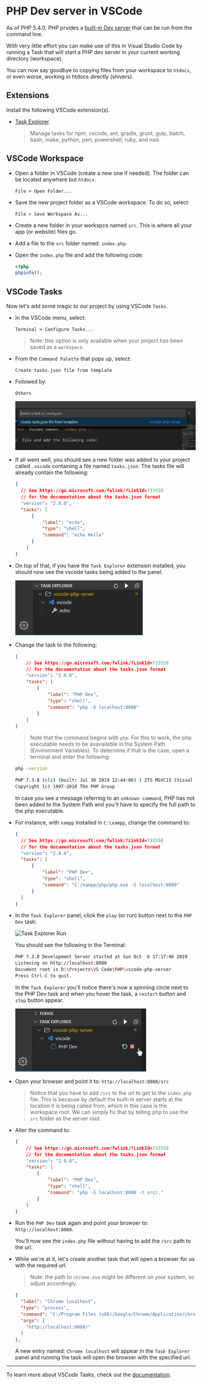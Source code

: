 # PHP Dev server in VSCode

As of PHP 5.4.0, PHP prvides a [built-in Dev server](https://www.php.net/manual/en/features.commandline.webserver.php) that can be run from the command line.

With very little effort you can make use of this in Visual Studio Code by running a Task that will start a PHP dev server in your current working directory (workspace).

You can now say goodbye to copying files from your workspace to `htdocs`, or even worse, working in htdocs directly (shivers).

## Extensions

Install the following VSCode extension(s).

* [Task Explorer](https://marketplace.visualstudio.com/items?itemName=spmeesseman.vscode-taskexplorer)

    > Manage tasks for npm, vscode, ant, gradle, grunt, gulp, batch, bash, make, python, perl, powershell, ruby, and nsis

## VSCode Workspace

* Open a folder in VSCode (create a new one if needed). The folder can be located anywhere but `htdocs`.

  ```text
  File > Open Folder...
  ```

* Save the new project folder as a VSCode workspace. To do so, select:

  ```text
  File > Save Workspace As...
  ```

* Create a new folder in your workspce named `src`. This is where all your app (or website) files go.

* Add a file to the `src` folder named: `index.php`.

* Open the `index.php` file and add the following code:

  ```php
  <?php
  phpinfo();
  ```

## VSCode Tasks

Now let's add some magic to our project by using VSCode `Tasks`. 

* In the VSCode menu, select:

  ```text
  Terminal > Configure Tasks...
  ```

  > Note: this option is only available when your project has been saved as a `workspace`.

* From the `Command Palette` that pops up, select:

  ```text
  Create tasks.json file from template
  ```

* Followed by:

  ```text
  Others
  ```

  ![Create Task](img/vscode-task-template.gif)

* If all went well, you should see a new folder was added to your project called `.vscode` containing a file named `tasks.json`. The tasks file will already contain the following:

  ```json
  {
    // See https://go.microsoft.com/fwlink/?LinkId=733558
    // for the documentation about the tasks.json format
    "version": "2.0.0",
    "tasks": [
        {
            "label": "echo",
            "type": "shell",
            "command": "echo Hello"
        }
      ]
  }
  ```

* On top of that, if you have the `Task Explorer` extension installed, you should now see the vscode tasks being added to the panel.

  ![Task Explorer](img/vscode-task-explorer.png)

* Change the task to the following:

  ```json
  {
      // See https://go.microsoft.com/fwlink/?LinkId=733558
      // for the documentation about the tasks.json format
      "version": "2.0.0",
      "tasks": [
          {
              "label": "PHP Dev",
              "type": "shell",
              "command": "php -S localhost:8080"
          }
      ]
  }
  ```

  > Note that the command begins with `php`. For this to work, the php executable needs to be avavaileble in the System Path (Environment Variables). To determine if that is the case, open a terminal and enter the following:

  ```bash
  php -version
  ```

  ```bash
  PHP 7.3.8 (cli) (built: Jul 30 2019 12:44:06) ( ZTS MSVC15 (Visual C++ 2017) x64 )
  Copyright (c) 1997-2018 The PHP Group
  ```

  In case you see a message referring to an `unknown command`, PHP has not been added to the System Path and you'll have to specify the full path to the php executable.

* For instance, with `xampp` installed in `C:\xampp`, change the command to:

    ```json
  {
      // See https://go.microsoft.com/fwlink/?LinkId=733558
      // for the documentation about the tasks.json format
      "version": "2.0.0",
      "tasks": [
          {
              "label": "PHP Dev",
              "type": "shell",
              "command": "C:/xampp/php/php.exe -S localhost:8080"
          }
      ]
  }
  ```

* In the `Task Explorer` panel, click the `play` (or run) button next to the `PHP Dev` task:

  ![Task Explorer Run](img/vscode-task-explorer-run.png)

  You should see the following in the Terminal:

  ```bash
  PHP 7.3.8 Development Server started at Sun Oct  6 17:17:46 2019
  Listening on http://localhost:8080
  Document root is D:\Projects\VS Code\PHP\vscode-php-server
  Press Ctrl-C to quit.
  ```

  In the `Task Explorer` you'll notice there's now a spinning circle next to the PHP Dev task and when you hover the task, a `restart` button and `stop` button appear.

  ![Task Explorer Running](img/vscode-task-explorer-running.gif)

* Open your browser and point it to: `http://localhost:8080/src`

  > Notice that you have to add `/src` to the url to get to the `index.php` file. This is because by default the built-in server starts at the location it is being called from, which in this case is the workspace root. We can simply fix that by telling php to use the `src` folder as the server root.

* Alter the command to:

  ```json
  {
      // See https://go.microsoft.com/fwlink/?LinkId=733558
      // for the documentation about the tasks.json format
      "version": "2.0.0",
      "tasks": [
          {
              "label": "PHP Dev",
              "type": "shell",
              "command": "php -S localhost:8080 -t src/."
          }
      ]
  }
  ```

* Run the `PHP Dev` task again and point your browser to: `http://localhost:8080`.

  You'll now see the `index.php` file without having to add the `/src` path to the url.

* While we're at it, let's create another task that will open a browser for us with the required url.
  > Note: the path to `chrome.exe` might be different on your system, so adjust accordingly.

  ```json
  {
    "label": "Chrome localhost",
    "type": "process",
    "command": "C:/Program Files (x86)/Google/Chrome/Application/chrome.exe",
    "args": [
      "http://localhost:8080/"
    ]
  },
  ```

  A new entry named: `Chrome localhost` will appear in the `Task Explorer` panel and running the task will open the browser with the specified url.

---

To learn more about VSCode Tasks, check out the [documentation](https://code.visualstudio.com/docs/editor/tasks).
